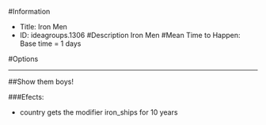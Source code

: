 #Information
 - Title: Iron Men
 - ID: ideagroups.1306
#Description
Iron Men
#Mean Time to Happen:
Base time = 1 days

#Options

___
##Show them boys!

###Efects:<ul><li>country gets the modifier iron_ships for 10 years</li></ul>
